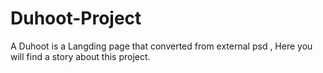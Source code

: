 # Duhoot-Project
A Duhoot is a Langding page that converted from external psd , Here you will find a story about this project.
